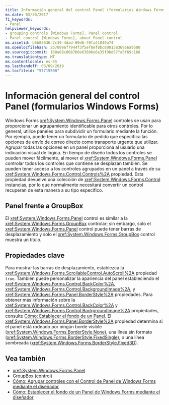 ```yaml
---
title: Información general del control Panel (formularios Windows Forms)
ms.date: 03/30/2017
f1_keywords:
- Panel
helpviewer_keywords:
- grouping controls [Windows Forms], Panel control
- Panel control [Windows Forms], about Panel control
ms.assetid: b6b83636-2c39-4dad-89d6-f0fa41049a74
ms.openlocfilehash: 2b70996f7944f3f5ef8ef8bc80015836956a9b00
ms.sourcegitcommit: 160a88c8087b0e63606e6e35f9bd57fa5f69c168
ms.translationtype: MT
ms.contentlocale: es-ES
ms.lasthandoff: 03/09/2019
ms.locfileid: "57715508"
---
```

# <a name="panel-control-overview-windows-forms"></a>Información general del control Panel (formularios Windows Forms)
Windows Forms <xref:System.Windows.Forms.Panel> controles se usan para proporcionar un agrupamiento identificable para otros controles. Por lo general, utilice paneles para subdividir un formulario mediante la función. Por ejemplo, puede tener un formulario de pedido que especifica las opciones de envío de correo directo como transporte urgente que utilizar. Agrupar todas las opciones en un panel proporciona al usuario una indicación visual de lógica. En tiempo de diseño todos los controles se pueden mover fácilmente, al mover el <xref:System.Windows.Forms.Panel> controlar todos los controles que contiene se desplazan también. Se pueden tener acceso a los controles agrupados en un panel a través de su <xref:System.Windows.Forms.Control.Controls%2A> propiedad. Esta propiedad devuelve una colección de <xref:System.Windows.Forms.Control> instancias, por lo que normalmente necesitará convertir un control recuperan de esta manera a su tipo específico.  
  
## <a name="panel-versus-groupbox"></a>Panel frente a GroupBox  
 El <xref:System.Windows.Forms.Panel> control es similar a la <xref:System.Windows.Forms.GroupBox> controlar; sin embargo, solo el <xref:System.Windows.Forms.Panel> control puede tener barras de desplazamiento y solo el <xref:System.Windows.Forms.GroupBox> control muestra un título.  
  
## <a name="key-properties"></a>Propiedades clave  
 Para mostrar las barras de desplazamiento, establezca la <xref:System.Windows.Forms.ScrollableControl.AutoScroll%2A> propiedad `true`. También puede personalizar la apariencia del panel estableciendo el <xref:System.Windows.Forms.Control.BackColor%2A>, <xref:System.Windows.Forms.Control.BackgroundImage%2A>, y <xref:System.Windows.Forms.Panel.BorderStyle%2A> propiedades. Para obtener más información sobre la <xref:System.Windows.Forms.Control.BackColor%2A> y <xref:System.Windows.Forms.Control.BackgroundImage%2A> propiedades, consulte [Cómo: Establecer el fondo de un Panel](how-to-set-the-background-of-a-windows-forms-panel.md). El <xref:System.Windows.Forms.Panel.BorderStyle%2A> propiedad determina si el panel está rodeado por ningún borde visible (<xref:System.Windows.Forms.BorderStyle.None>), una línea sin formato (<xref:System.Windows.Forms.BorderStyle.FixedSingle>), o una línea sombreada (<xref:System.Windows.Forms.BorderStyle.Fixed3D>).  
  
## <a name="see-also"></a>Vea también
- <xref:System.Windows.Forms.Panel>
- [GroupBox (control)](groupbox-control-windows-forms.md)
- [Cómo: Agrupar controles con el Control de Panel de Windows Forms mediante el diseñador](group-controls-with-wf-panel-control-using-the-designer.md)
- [Cómo: Establecer el fondo de un Panel de Windows Forms mediante el diseñador](how-to-set-the-background-of-a-windows-forms-panel-using-the-designer.md)
